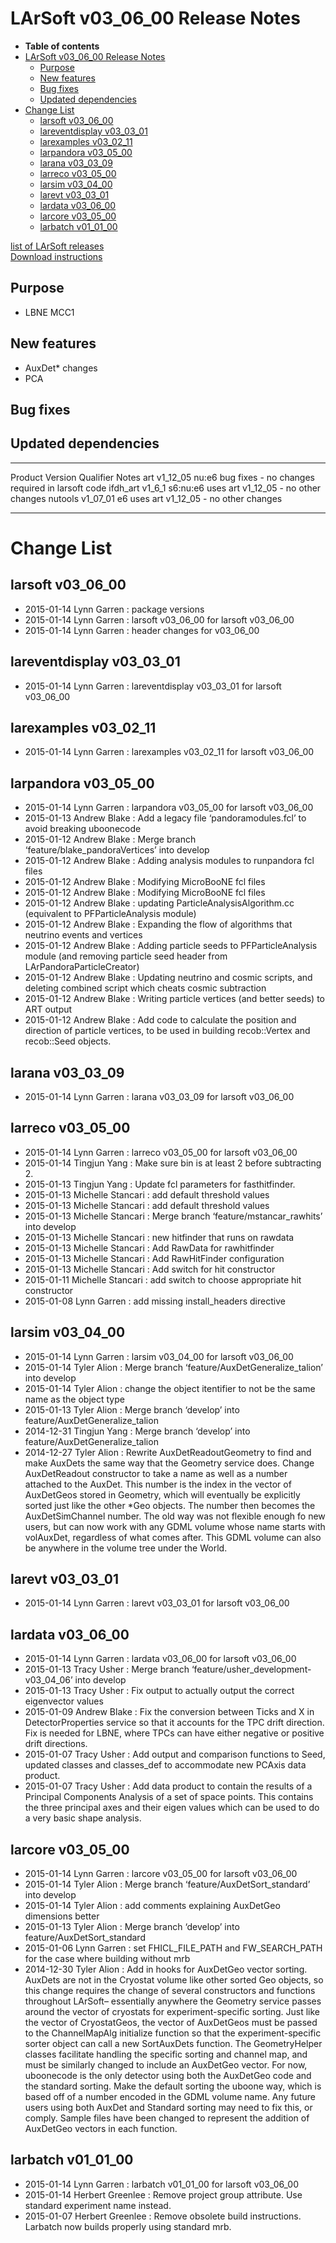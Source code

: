 LArSoft v03\_06\_00 Release Notes
======================================================================

-   **Table of contents**
-   [LArSoft v03\_06\_00 Release Notes](#LArSoft-v03_06_00-Release-Notes)
    -   [Purpose](#Purpose)
    -   [New features](#New-features)
    -   [Bug fixes](#Bug-fixes)
    -   [Updated dependencies](#Updated-dependencies)
-   [Change List](#Change-List)
    -   [larsoft v03\_06\_00](#larsoft-v03_06_00)
    -   [lareventdisplay v03\_03\_01](#lareventdisplay-v03_03_01)
    -   [larexamples v03\_02\_11](#larexamples-v03_02_11)
    -   [larpandora v03\_05\_00](#larpandora-v03_05_00)
    -   [larana v03\_03\_09](#larana-v03_03_09)
    -   [larreco v03\_05\_00](#larreco-v03_05_00)
    -   [larsim v03\_04\_00](#larsim-v03_04_00)
    -   [larevt v03\_03\_01](#larevt-v03_03_01)
    -   [lardata v03\_06\_00](#lardata-v03_06_00)
    -   [larcore v03\_05\_00](#larcore-v03_05_00)
    -   [larbatch v01\_01\_00](#larbatch-v01_01_00)

[list of LArSoft releases](LArSoft_release_list)\
[Download instructions](http://scisoft.fnal.gov/scisoft/bundles/larsoft/v03_06_00/larsoft-v03_06_00.html)

Purpose
--------------------

-   LBNE MCC1

New features
------------------------------

-   AuxDet\* changes
-   PCA

Bug fixes
------------------------

Updated dependencies
----------------------------------------------

  ----------- ------------ ----------- -------------------------------------------------
  Product     Version      Qualifier   Notes
  art         v1\_12\_05   nu:e6       bug fixes - no changes required in larsoft code
  ifdh\_art   v1\_6\_1     s6:nu:e6    uses art v1\_12\_05 - no other changes
  nutools     v1\_07\_01   e6          uses art v1\_12\_05 - no other changes
  ----------- ------------ ----------- -------------------------------------------------

Change List
============================

larsoft v03\_06\_00
------------------------------------------

-   2015-01-14 Lynn Garren : package versions
-   2015-01-14 Lynn Garren : larsoft v03\_06\_00 for larsoft v03\_06\_00
-   2015-01-14 Lynn Garren : header changes for v03\_06\_00

lareventdisplay v03\_03\_01
----------------------------------------------------------

-   2015-01-14 Lynn Garren : lareventdisplay v03\_03\_01 for larsoft v03\_06\_00

larexamples v03\_02\_11
--------------------------------------------------

-   2015-01-14 Lynn Garren : larexamples v03\_02\_11 for larsoft v03\_06\_00

larpandora v03\_05\_00
------------------------------------------------

-   2015-01-14 Lynn Garren : larpandora v03\_05\_00 for larsoft v03\_06\_00
-   2015-01-13 Andrew Blake : Add a legacy file ‘pandoramodules.fcl’ to avoid breaking uboonecode
-   2015-01-12 Andrew Blake : Merge branch ‘feature/blake\_pandoraVertices’ into develop
-   2015-01-12 Andrew Blake : Adding analysis modules to runpandora fcl files
-   2015-01-12 Andrew Blake : Modifying MicroBooNE fcl files
-   2015-01-12 Andrew Blake : Modifying MicroBooNE fcl files
-   2015-01-12 Andrew Blake : updating ParticleAnalysisAlgorithm.cc (equivalent to PFParticleAnalysis module)
-   2015-01-12 Andrew Blake : Expanding the flow of algorithms that neutrino events and vertices
-   2015-01-12 Andrew Blake : Adding particle seeds to PFParticleAnalysis module (and removing particle seed header from LArPandoraParticleCreator)
-   2015-01-12 Andrew Blake : Updating neutrino and cosmic scripts, and deleting combined script which cheats cosmic subtraction
-   2015-01-12 Andrew Blake : Writing particle vertices (and better seeds) to ART output
-   2015-01-12 Andrew Blake : Add code to calculate the position and direction of particle vertices, to be used in building recob::Vertex and recob::Seed objects.

larana v03\_03\_09
----------------------------------------

-   2015-01-14 Lynn Garren : larana v03\_03\_09 for larsoft v03\_06\_00

larreco v03\_05\_00
------------------------------------------

-   2015-01-14 Lynn Garren : larreco v03\_05\_00 for larsoft v03\_06\_00
-   2015-01-14 Tingjun Yang : Make sure bin is at least 2 before subtracting 2.
-   2015-01-13 Tingjun Yang : Update fcl parameters for fasthitfinder.
-   2015-01-13 Michelle Stancari : add default threshold values
-   2015-01-13 Michelle Stancari : add default threshold values
-   2015-01-13 Michelle Stancari : Merge branch ‘feature/mstancar\_rawhits’ into develop
-   2015-01-13 Michelle Stancari : new hitfinder that runs on rawdata
-   2015-01-13 Michelle Stancari : Add RawData for rawhitfinder
-   2015-01-13 Michelle Stancari : Add RawHitFinder configuration
-   2015-01-13 Michelle Stancari : Add switch for hit constructor
-   2015-01-11 Michelle Stancari : add switch to choose appropriate hit constructor
-   2015-01-08 Lynn Garren : add missing install\_headers directive

larsim v03\_04\_00
----------------------------------------

-   2015-01-14 Lynn Garren : larsim v03\_04\_00 for larsoft v03\_06\_00
-   2015-01-14 Tyler Alion : Merge branch ‘feature/AuxDetGeneralize\_talion’ into develop
-   2015-01-14 Tyler Alion : change the object itentifier to not be the same name as the object type
-   2015-01-13 Tyler Alion : Merge branch ‘develop’ into feature/AuxDetGeneralize\_talion
-   2014-12-31 Tingjun Yang : Merge branch ‘develop’ into feature/AuxDetGeneralize\_talion
-   2014-12-27 Tyler Alion : Rewrite AuxDetReadoutGeometry to find and make AuxDets the same way that the Geometry service does. Change AuxDetReadout constructor to take a name as well as a number attached to the AuxDet. This number is the index in the vector of AuxDetGeos stored in Geometry, which will eventually be explicitly sorted just like the other \*Geo objects. The number then becomes the AuxDetSimChannel number. The old way was not flexible enough fo new users, but can now work with any GDML volume whose name starts with volAuxDet, regardless of what comes after. This GDML volume can also be anywhere in the volume tree under the World.

larevt v03\_03\_01
----------------------------------------

-   2015-01-14 Lynn Garren : larevt v03\_03\_01 for larsoft v03\_06\_00

lardata v03\_06\_00
------------------------------------------

-   2015-01-14 Lynn Garren : lardata v03\_06\_00 for larsoft v03\_06\_00
-   2015-01-13 Tracy Usher : Merge branch ‘feature/usher\_development-v03\_04\_06’ into develop
-   2015-01-13 Tracy Usher : Fix output to actually output the correct eigenvector values
-   2015-01-09 Andrew Blake : Fix the conversion between Ticks and X in DetectorProperties service so that it accounts for the TPC drift direction. Fix is needed for LBNE, where TPCs can have either negative or positive drift directions.
-   2015-01-07 Tracy Usher : Add output and comparison functions to Seed, updated classes and classes\_def to accommodate new PCAxis data product.
-   2015-01-07 Tracy Usher : Add data product to contain the results of a Principal Components Analysis of a set of space points. This contains the three principal axes and their eigen values which can be used to do a very basic shape analysis.

larcore v03\_05\_00
------------------------------------------

-   2015-01-14 Lynn Garren : larcore v03\_05\_00 for larsoft v03\_06\_00
-   2015-01-14 Tyler Alion : Merge branch ‘feature/AuxDetSort\_standard’ into develop
-   2015-01-14 Tyler Alion : add comments explaining AuxDetGeo dimensions better
-   2015-01-13 Tyler Alion : Merge branch ‘develop’ into feature/AuxDetSort\_standard
-   2015-01-06 Lynn Garren : set FHICL\_FILE\_PATH and FW\_SEARCH\_PATH for the case where building without mrb
-   2014-12-30 Tyler Alion : Add in hooks for AuxDetGeo vector sorting. AuxDets are not in the Cryostat volume like other sorted Geo objects, so this change requires the change of several constructors and functions throughout LArSoft– essentially anywhere the Geometry service passes around the vector of cryostats for experiment-specific sorting. Just like the vector of CryostatGeos, the vector of AuxDetGeos must be passed to the ChannelMapAlg initialize function so that the experiment-specific sorter object can call a new SortAuxDets function. The GeometryHelper classes facilitate handling the specific sorting and channel map, and must be similarly changed to include an AuxDetGeo vector. For now, uboonecode is the only detector using both the AuxDetGeo code and the standard sorting. Make the default sorting the uboone way, which is based off of a number encoded in the GDML volume name. Any future users using both AuxDet and Standard sorting may need to fix this, or comply. Sample files have been changed to represent the addition of AuxDetGeo vectors in each function.

larbatch v01\_01\_00
--------------------------------------------

-   2015-01-14 Lynn Garren : larbatch v01\_01\_00 for larsoft v03\_06\_00
-   2015-01-14 Herbert Greenlee : Remove project group attribute. Use standard experiment name instead.
-   2015-01-07 Herbert Greenlee : Remove obsolete build instructions. Larbatch now builds properly using standard mrb.
